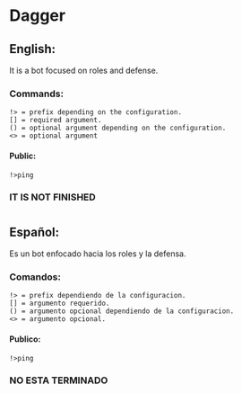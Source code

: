 # **Dagger**
## **English:**
It is a bot focused on roles and defense. 

### **Commands:**

    !> = prefix depending on the configuration.
    [] = required argument.
    () = optional argument depending on the configuration.
    <> = optional argument

#### **Public:**

    !>ping


### **IT IS NOT FINISHED**

#

## **Español:**
Es un bot enfocado hacia los roles y la defensa.

### **Comandos:**

    !> = prefix dependiendo de la configuracion.
    [] = argumento requerido.
    () = argumento opcional dependiendo de la configuracion.
    <> = argumento opcional.

#### **Publico:**

    !>ping


### **NO ESTA TERMINADO**